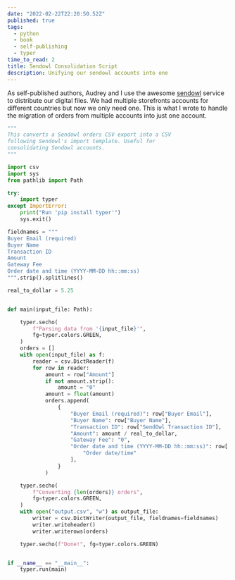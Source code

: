 ```yaml
---
date: "2022-02-22T22:20:50.52Z"
published: true
tags:
  - python
  - book
  - self-publishing
  - typer  
time_to_read: 2
title: Sendowl Consolidation Script
description: Unifying our sendowl accounts into one
---
```


As self-published authors, Audrey and I use the awesome [sendowl](https://sendowl.com) service to distribute our digital files. We had multiple storefronts accounts for different countries but now we only need one. This is what I wrote to handle the migration of orders from multiple accounts into just one account.

```python
"""
This converts a Sendowl orders CSV export into a CSV
following Sendowl's import template. Useful for
consolidating Sendowl accounts.
"""

import csv
import sys
from pathlib import Path

try:
    import typer
except ImportError:
    print("Run 'pip install typer'")
    sys.exit()

fieldnames = """
Buyer Email (required)
Buyer Name
Transaction ID
Amount
Gateway Fee
Order date and time (YYYY-MM-DD hh::mm:ss)
""".strip().splitlines()

real_to_dollar = 5.25


def main(input_file: Path):

    typer.secho(
        f"Parsing data from '{input_file}'",
        fg=typer.colors.GREEN,
    )
    orders = []
    with open(input_file) as f:
        reader = csv.DictReader(f)
        for row in reader:
            amount = row["Amount"]
            if not amount.strip():
                amount = "0"
            amount = float(amount)
            orders.append(
                {
                    "Buyer Email (required)": row["Buyer Email"],
                    "Buyer Name": row["Buyer Name"],
                    "Transaction ID": row["SendOwl Transaction ID"],
                    "Amount": amount / real_to_dollar,
                    "Gateway Fee": "0",
                    "Order date and time (YYYY-MM-DD hh::mm:ss)": row[
                        "Order date/time"
                    ],
                }
            )

    typer.secho(
        f"Converting {len(orders)} orders",
        fg=typer.colors.GREEN,
    )
    with open("output.csv", "w") as output_file:
        writer = csv.DictWriter(output_file, fieldnames=fieldnames)
        writer.writeheader()
        writer.writerows(orders)

    typer.secho(f"Done!", fg=typer.colors.GREEN)


if __name__ == "__main__":
    typer.run(main)
```
